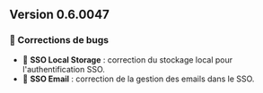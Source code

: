 ## Version 0.6.0047

### 🐛 Corrections de bugs

- 🔐 **SSO Local Storage** : correction du stockage local pour l'authentification SSO.
- 📧 **SSO Email** : correction de la gestion des emails dans le SSO.
